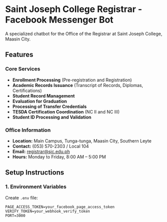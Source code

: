 # Saint Joseph College Registrar - Facebook Messenger Bot

A specialized chatbot for the Office of the Registrar at Saint Joseph College, Maasin City.

## Features

### Core Services
- **Enrollment Processing** (Pre-registration and Registration)
- **Academic Records Issuance** (Transcript of Records, Diplomas, Certifications)
- **Student Record Management**
- **Evaluation for Graduation**
- **Processing of Transfer Credentials**
- **TESDA Certification Coordination** (NC II and NC III)
- **Student ID Processing and Validation**

### Office Information
- **Location:** Main Campus, Tunga-tunga, Maasin City, Southern Leyte
- **Contact:** (053) 570-2303 / Local 104
- **Email:** registrar@sjc.edu.ph
- **Hours:** Monday to Friday, 8:00 AM – 5:00 PM

## Setup Instructions

### 1. Environment Variables
Create `.env` file:
```env
PAGE_ACCESS_TOKEN=your_facebook_page_access_token
VERIFY_TOKEN=your_webhook_verify_token
PORT=3000
